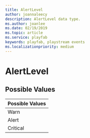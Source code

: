 ```yaml
---
title: AlertLevel
author: joannaleecy
description: AlertLevel data type.
ms.author: joanlee
ms.date: 02/19/2019
ms.topic: article
ms.service: playfab
keywords: playfab, playstream events
ms.localizationpriority: medium
---
```


# AlertLevel

## Possible Values

|Possible Values|
| :--------------------|
|Warn|
|Alert|
|Critical|
